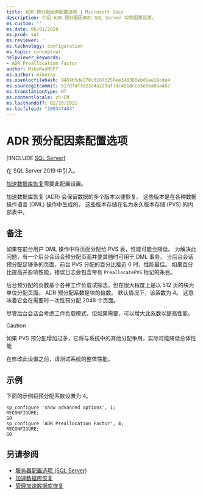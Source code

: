 ```yaml
---
title: ADR 预分配因素配置选项 | Microsoft Docs
description: 介绍 ADR 预分配因素的 SQL Server 实例配置设置。
ms.custom: ''
ms.date: 06/01/2020
ms.prod: sql
ms.reviewer: ''
ms.technology: configuration
ms.topic: conceptual
helpviewer_keywords:
- ADR Preallocation Factor
author: MikeRayMSFT
ms.author: mikeray
ms.openlocfilehash: 9469b5de278c01b7b256ee348380ebd1ae19cde4
ms.sourcegitcommit: 917df4ffd22e4a229af7dc481dcce3ebba0aa4d7
ms.translationtype: HT
ms.contentlocale: zh-CN
ms.lasthandoff: 02/10/2021
ms.locfileid: "100347463"
---
```

# <a name="adr-preallocation-factor-configuration-option"></a>ADR 预分配因素配置选项

 [!INCLUDE [SQL Server](../../includes/applies-to-version/sqlserver.md)]

在 SQL Server 2019 中引入。

[加速数据库恢复](../../relational-databases/accelerated-database-recovery-concepts.md)需要此配置设置。

加速数据库恢复 (ADR) 会保留数据的多个版本以便恢复。 这些版本是在各种数据操作语言 (DML) 操作中生成的。 这些版本存储在名为永久版本存储 (PVS) 的内部表中。 

## <a name="remarks"></a>备注  

如果在前台用户 DML 操作中将页面分配给 PVS 表，性能可能会降低。 为解决此问题，有一个后台会话会预分配页面并使其随时可用于 DML 事务。 当后台会话预分配足够多的页面，前台 PVS 分配的百分比接近 0 时，性能最佳。 如果百分比提高并影响性能，错误日志会包含带有 `PreallocatePVS` 标记的条目。

后台预分配的页数基于各种工作负载试探法，但在很大程度上是以 512 页的块为单位分配页面。 ADR 预分配系数是块的倍数。 默认情况下，该系数为 4。 这意味着它会在需要时一次性预分配 2048 个页面。 

尽管后台会话会考虑工作负载模式，但如果需要，可以增大此系数以提高性能。

> [!CAUTION]
> 如果 PVS 预分配增加过多，它将与系统中的其他分配争用，实际可能降低总体性能
>
> 在修改此设置之前，请测试系统的整体性能。

## <a name="examples"></a>示例  

下面的示例将预分配系数设置为 4。

```tsql
sp_configure 'show advanced options', 1;
RECONFIGURE;
GO 
sp_configure 'ADR Preallocation Factor', 4;
RECONFIGURE;
GO
```

## <a name="see-also"></a>另请参阅  

- [服务器配置选项 (SQL Server)](../../database-engine/configure-windows/server-configuration-options-sql-server.md)
- [加速数据库恢复](../../relational-databases/accelerated-database-recovery-concepts.md)
- [管理加速数据库恢复](../../relational-databases/accelerated-database-recovery-management.md)